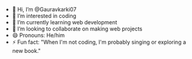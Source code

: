 - 👋 Hi, I’m @Gauravkarki07
- 👀 I’m interested in coding
- 🌱 I’m currently learning web development
- 💞️ I’m looking to collaborate on making web projects
- 😄 Pronouns: He/him
- ⚡ Fun fact: "When I'm not coding, I'm probably singing or exploring a new book."



<!---
Gauravkarki07/Gauravkarki07 is a ✨ special ✨ repository because its `README.md` (this file) appears on your GitHub profile.
You can click the Preview link to take a look at your changes.
--->
